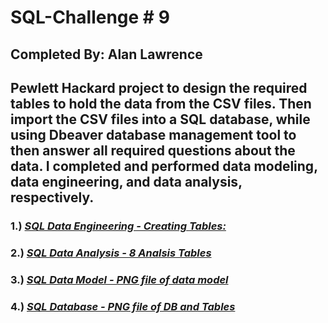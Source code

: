 # SQL-Challenge # 9
## **Completed By: Alan Lawrence** <br>
## Pewlett Hackard project to design the required tables to hold the data from the CSV files. Then import the CSV files into a SQL database, while using Dbeaver database management tool to then answer all required questions about the data. I completed and performed data modeling, data engineering, and data analysis, respectively.

### 1.) ***[SQL Data Engineering - Creating Tables:](https://github.com/AlanBigData/sql-challenge/blob/main/data_engineering_create_tables.sql)***<br>
### 2.) ***[SQL Data Analysis - 8 Analsis Tables](https://github.com/AlanBigData/sql-challenge/blob/main/data_analysis.sql)***<br>

### 3.) ***[SQL Data Model - PNG file of data model](https://github.com/AlanBigData/sql-challenge/blob/main/data_model.png)***<br>

### 4.) ***[SQL Database - PNG file of DB and Tables](https://github.com/AlanBigData/sql-challenge/blob/main/employees_db.png)***<br>